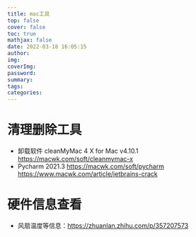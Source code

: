 ```yaml
---
title: mac工具
top: false
cover: false
toc: true
mathjax: false
date: 2022-03-18 16:05:15
author:
img:
coverImg:
password:
summary:
tags:
categories:
---
```


# 清理删除工具

- 卸载软件 cleanMyMac 4 X for Mac v4.10.1
  https://macwk.com/soft/cleanmymac-x
- Pycharm 2021.3
  https://macwk.com/soft/pycharm
  https://www.macwk.com/article/jetbrains-crack

# 硬件信息查看

- 风扇温度等信息：https://zhuanlan.zhihu.com/p/357207573
